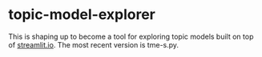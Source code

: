 # topic-model-explorer

This is shaping up to become a tool for exploring topic models built on top of [streamlit.io](https://www.streamlit.io). The most recent version is tme-s.py.